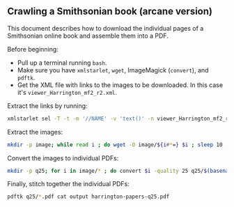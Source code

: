 Crawling a Smithsonian book (arcane version)
--------------------------------------------

This document describes how to download the individual pages of a Smithsonian online book and assemble them into a PDF.

Before beginning: 

* Pull up a terminal running `bash`.  
* Make sure you have `xmlstarlet`, `wget`, ImageMagick (`convert`), and `pdftk`.  
* Get the XML file with links to the images to be downloaded.  In this case it's `viewer_Harrington_mf2_r2.xml`.

Extract the links by running:

```bash
xmlstarlet sel -T -t -m '//NAME' -v 'text()' -n viewer_Harrington_mf2_r2.xml > images.txt
```

Extract the images:

```bash
mkdir -p image; while read i ; do wget -O image/${i#*=} $i ; sleep 10 ; done < images.txt
```

Convert the images to individual PDFs:

```bash
mkdir -p q25; for i in image/* ; do convert $i -quality 25 q25/$(basename $i).pdf ; done
```

Finally, stitch together the individual PDFs:

```bash
pdftk q25/*.pdf cat output harrington-papers-q25.pdf
```

